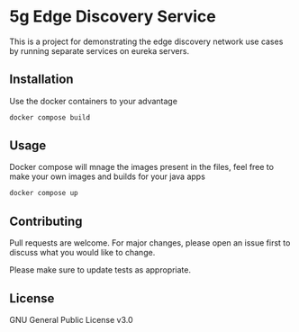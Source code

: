 # 5g Edge Discovery Service

This is a project for demonstrating the edge discovery network use cases by running separate services on eureka servers.

## Installation

Use the docker containers to your advantage

```bash
docker compose build
```

## Usage
Docker compose will mnage the images present in the files, feel free to make your own images and builds for your java apps

```bash
docker compose up
```

## Contributing
Pull requests are welcome. For major changes, please open an issue first to discuss what you would like to change.

Please make sure to update tests as appropriate.

## License
GNU General Public License v3.0
